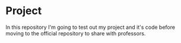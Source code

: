 # Project
 In this repository I'm going to test out my project and it's code before moving to the official repository to share with professors.
